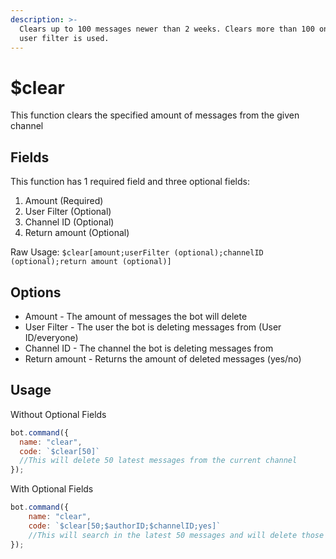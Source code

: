 ```yaml
---
description: >-
  Clears up to 100 messages newer than 2 weeks. Clears more than 100 only if
  user filter is used.
---
```


# $clear

This function clears the specified amount of messages from the given channel

## Fields

This function has 1 required field and three optional fields:

1. Amount \(Required\)
2. User Filter \(Optional\)
3. Channel ID \(Optional\)
4. Return amount \(Optional\)

Raw Usage: `$clear[amount;userFilter (optional);channelID (optional);return amount (optional)]`

## Options

* Amount - The amount of messages the bot will delete
* User Filter - The user the bot is deleting messages from \(User ID/everyone\)
* Channel ID - The channel the bot is deleting messages from
* Return amount - Returns the amount of deleted messages \(yes/no\)

## Usage

Without Optional Fields

```javascript
bot.command({
  name: "clear",
  code: `$clear[50]`
  //This will delete 50 latest messages from the current channel
});
```

With Optional Fields

```javascript
bot.command({
    name: "clear",
    code: `$clear[50;$authorID;$channelID;yes]`
    //This will search in the latest 50 messages and will delete those from the author and returns the amount of deleted messages.
});
```

